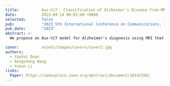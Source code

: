 ```yaml
---
title:          Aux-ViT： Classification of Alzheimer's Disease from MRI based on Vision Transformer with Auxiliary Branch
date:           2023-04-14 00:01:00 +0800
selected:       false
pub:            "2023 5th International Conference on Communications, Information System and Computer Engineering (CISCE)"
pub_date:       "2023"
abstract: >-
  We propose an Aux-ViT model for Alzheimer's diagnosis using MRI that adds an auxiliary branch to the Vision Transformer backbone to preserve shallow features and reduce overfitting, achieving improved accuracy over the baseline ViT model through multi-scale data preprocessing and augmentation techniques.

cover:          assets/images/covers/cover2.jpg
authors:
  - Yaofei Duan
  - Rongsheng Wang
  - Yukun Li
links:
  Paper: https://ieeexplore.ieee.org/abstract/document/10142358/
---
```

